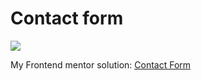 # Contact form

![](https://res.cloudinary.com/dz209s6jk/image/upload/v1715865267/Challenges/ianldfh3rogt7m3kbzml.jpg)

My Frontend mentor solution: [Contact Form]()
